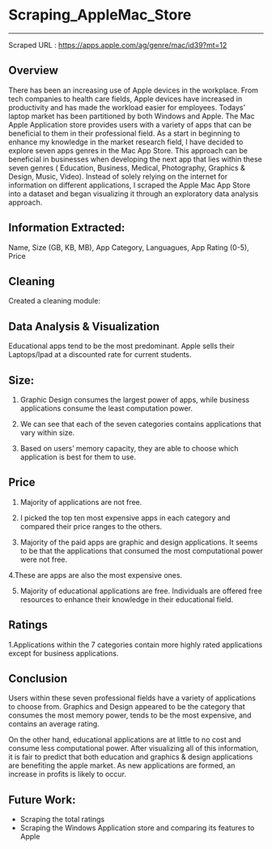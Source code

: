 # Scraping_AppleMac_Store
-------
Scraped URL : https://apps.apple.com/ag/genre/mac/id39?mt=12

Overview 
--------

There has been an increasing use of Apple devices in the workplace.
From tech companies to health care fields, Apple devices have increased in productivity and has made the workload easier for employees. Todays’ laptop market has been partitioned by both  Windows and Apple.
The Mac Apple Application store provides users with a variety of apps that can be beneficial to them in their professional field. As a start in beginning to enhance my knowledge in the market research field, I have decided to explore seven apps genres in the Mac App Store. 
This approach can be beneficial in businesses when developing the next app that lies within these seven genres ( Education, Business, Medical, Photography, Graphics & Design, Music, Video). 
Instead of solely relying on the internet for information on different applications, I scraped the Apple Mac App Store into a dataset and began visualizing it through an exploratory data analysis approach. 

Information Extracted: 
----------------------
Name, Size (GB, KB, MB), App Category, Languagues, App Rating (0-5), Price

Cleaning
--------
Created a cleaning module: 

Data Analysis & Visualization 
-----------------------------

  Educational apps tend to be the most predominant. Apple sells their Laptops/Ipad at a discounted rate for current students.

Size: 
-----

1. Graphic Design consumes the largest power of apps, while business applications consume the least computation power.

2. We can see that each of the seven categories contains applications that vary within size.

3. Based on users’ memory capacity, they are able to choose which application is best for them to use.

Price
-----
1. Majority of applications are not free.

2. I picked the top ten most expensive apps in each category and compared their price ranges to the others.

3. Majority of the paid apps are graphic and design applications. It seems to be that the applications that consumed the most computational power were not free.

4.These are apps are also the most expensive ones. 

5. Majority of educational applications are free.  Individuals are offered free resources to enhance their knowledge in their educational field. 

Ratings 
-------
1.Applications within the 7 categories contain more highly rated applications except for business applications. 

Conclusion
----------
  Users within these seven professional fields have a variety of applications to choose from. Graphics and Design appeared to be the category that consumes the most memory power, tends to be the most expensive, and contains an average rating.

  On the other hand, educational applications are at little to no cost and consume less computational power. After visualizing all of this information, it is fair to predict that both education and graphics & design applications are benefiting the apple market. As new applications are formed, an increase in profits is likely to occur.
  
Future Work: 
------------
 - Scraping the total ratings
 - Scraping the Windows Application store and comparing its features to Apple

